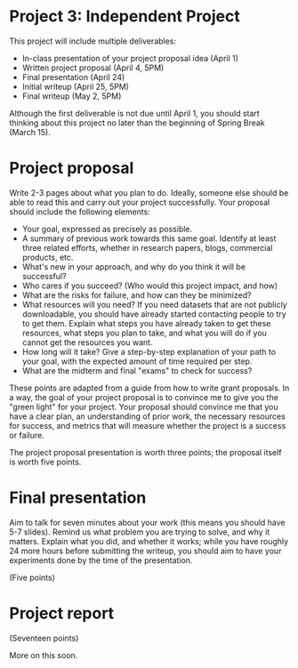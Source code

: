 Project 3: Independent Project
==========

This project will include multiple deliverables:
+ In-class presentation of your project proposal idea (April 1)
+ Written project proposal (April 4, 5PM)
+ Final presentation (April 24)
+ Initial writeup (April 25, 5PM)
+ Final writeup (May 2, 5PM)

Although the first deliverable is not due until April 1, you should start thinking
about this project no later than the beginning of Spring Break (March 15).

# Project proposal #

Write 2-3 pages about what you plan to do. Ideally, someone else should be able to read this and carry out your project successfully.
Your proposal should include the following elements:

- Your goal, expressed as precisely as possible. 
- A summary of previous work towards this same goal. Identify at least three related efforts, whether in research papers, blogs, commercial products, etc.
- What's new in your approach, and why do you think it will be successful?
- Who cares if you succeed? (Who would this project impact, and how)
- What are the risks for failure, and how can they be minimized?
- What resources will you need? If you need datasets that are not publicly downloadable, you should have already started contacting people to try to get them. Explain what steps you have already taken to get these resources, what steps you plan to take, and what you will do if you cannot get the resources you want.
- How long will it take? Give a step-by-step explanation of your path to your goal, with the expected amount of time required per step.
- What are the midterm and final "exams" to check for success?

These points are adapted from a guide from how to write grant proposals. In a way, the goal of your project proposal is to convince me to give you the "green light" for your project. Your proposal should convince me that you have a clear plan, an understanding of prior work, the necessary resources for success, and metrics that will measure whether the project is a success or failure.

The project proposal presentation is worth three points; the proposal itself is worth five points.

# Final presentation #

Aim to talk for seven minutes about your work (this means you should have 5-7 slides). Remind us what problem you are trying to solve, and why it matters. Explain what you did, and whether it works; while you have roughly 24 more hours before submitting the writeup, you should aim to have your experiments done by the time of the presentation.

(Five points)

# Project report #

(Seventeen points)

More on this soon.
